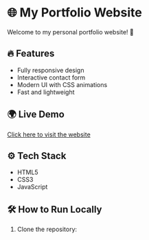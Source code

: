 # 🌐 My Portfolio Website

Welcome to my personal portfolio website! 🚀

## 🔥 Features
- Fully responsive design
- Interactive contact form
- Modern UI with CSS animations
- Fast and lightweight

## 🌍 Live Demo
[Click here to visit the website](https://<your-username>.github.io/<repository-name>)

## ⚙️ Tech Stack
- HTML5
- CSS3
- JavaScript

## 🛠️ How to Run Locally
1. Clone the repository:  
